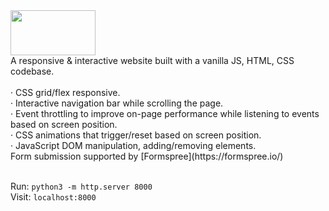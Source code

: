 <img src="../main/img/tab-icon/hedev-logo-white.png" width=136 height=72>
<br />
A responsive & interactive website built with a vanilla JS, HTML, CSS codebase. <br />
<br />
 · CSS grid/flex responsive. <br />
 · Interactive navigation bar while scrolling the page. <br />
 · Event throttling to improve on-page performance while listening to events based on screen position. <br />
 · CSS animations that trigger/reset based on screen position. <br />
 · JavaScript DOM manipulation, adding/removing elements. <br />
Form submission supported by [Formspree](https://formspree.io/)  <br />

 <br />

Run:
```python3 -m http.server 8000```<br/>
Visit:
```localhost:8000```
